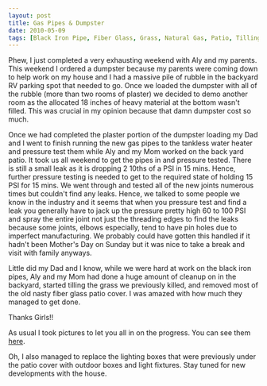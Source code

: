 ```yaml
---
layout: post
title: Gas Pipes & Dumpster
date: 2010-05-09
tags: [Black Iron Pipe, Fiber Glass, Grass, Natural Gas, Patio, Tilling, House, Personal]
---
```

Phew, I just completed a very exhausting weekend with Aly and my parents. This
weekend I ordered a dumpster because my parents were coming down to help work
on my house and I had a massive pile of rubble in the backyard RV parking spot
that needed to go. Once we loaded the dumpster with all of the rubble (more
than two rooms of plaster) we decided to demo another room as the allocated 18
inches of heavy material at the bottom wasn't filled. This was crucial in my
opinion because that damn dumpster cost so much.

Once we had completed the plaster portion of the dumpster loading my Dad and I
went to finish running the new gas pipes to the tankless water heater and
pressure test them while Aly and my Mom worked on the back yard patio. It took
us all weekend to get the pipes in and pressure tested. There is still a small
leak as it is dropping 2 10ths of a PSI in 15 mins. Hence, further pressure
testing is needed to get to the required state of holding 15 PSI for 15 mins.
We went through and tested all of the new joints numerous times but couldn't
find any leaks. Hence, we talked to some people we know in the industry and it
seems that when you pressure test and find a leak you generally have to jack up
the pressure pretty high 60 to 100 PSI and spray the entire joint not just the
threading edges to find the leaks because some joints, elbows especially, tend
to have pin holes due to imperfect manufacturing. We probably could have gotten
this handled if it hadn't been Mother's Day on Sunday but it was nice to take a
break and visit with family anyways.

Little did my Dad and I know, while we were hard at work on the black iron
pipes, Aly and my Mom had done a huge amount of cleanup on in the backyard,
started tilling the grass we previously killed, and removed most of the old
nasty fiber glass patio cover. I was amazed with how much they managed to get
done.

Thanks Girls!!

As usual I took pictures to let you all in on the progress. You can see them
[here](http://www.facebook.com/media/set/?set=a.535700310430.2048932.30901409&type=3&l=2a1476b7e5).

Oh, I also managed to replace the lighting boxes that were previously under the
patio cover with outdoor boxes and light fixtures. Stay tuned for new
developments with the house.
